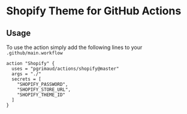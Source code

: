 # Shopify Theme for GitHub Actions

## Usage

To use the action simply add the following lines to your `.github/main.workflow`

```
action "Shopify" {
  uses = "pgrimaud/actions/shopify@master"
  args = "./"
  secrets = [
    "SHOPIFY_PASSWORD",
    "SHOPIFY_STORE_URL",
    "SHOPIFY_THEME_ID"
  ]
}
```
